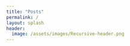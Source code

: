 ```yaml
---
title: "Posts"
permalink: /
layout: splash
header:
  image: /assets/images/Recursive-header.png
---
```


